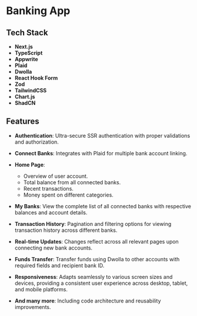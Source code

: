 # Banking App

## Tech Stack

- **Next.js**
- **TypeScript**
- **Appwrite**
- **Plaid**
- **Dwolla**
- **React Hook Form**
- **Zod**
- **TailwindCSS**
- **Chart.js**
- **ShadCN**

## Features

- **Authentication**: Ultra-secure SSR authentication with proper validations and authorization.
  
- **Connect Banks**: Integrates with Plaid for multiple bank account linking.

- **Home Page**: 
  - Overview of user account.
  - Total balance from all connected banks.
  - Recent transactions.
  - Money spent on different categories.

- **My Banks**: View the complete list of all connected banks with respective balances and account details.

- **Transaction History**: Pagination and filtering options for viewing transaction history across different banks.

- **Real-time Updates**: Changes reflect across all relevant pages upon connecting new bank accounts.

- **Funds Transfer**: Transfer funds using Dwolla to other accounts with required fields and recipient bank ID.

- **Responsiveness**: Adapts seamlessly to various screen sizes and devices, providing a consistent user experience across desktop, tablet, and mobile platforms.

- **And many more**: Including code architecture and reusability improvements.
